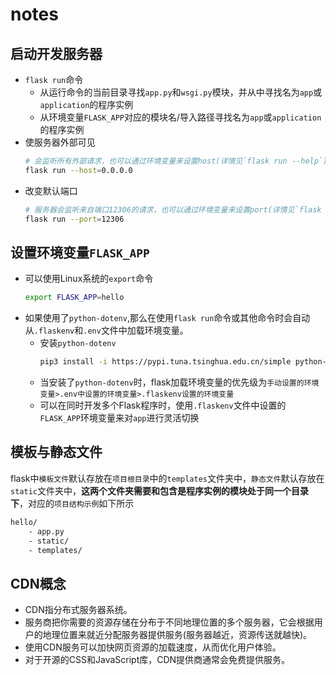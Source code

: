 # notes
## 启动开发服务器
* `flask run`命令
    * 从运行命令的当前目录寻找`app.py`和`wsgi.py`模块，并从中寻找名为`app`或`application`的程序实例
    * 从环境变量`FLASK_APP`对应的模块名/导入路径寻找名为`app`或`application`的程序实例
* 使服务器外部可见
    ```bash
    # 会监听所有外部请求，也可以通过环境变量来设置host(详情见`flask run --help`)
    flask run --host=0.0.0.0
    ```
* 改变默认端口
    ```bash
    # 服务器会监听来自端口12306的请求，也可以通过环境变量来设置port(详情见`flask run --help`)
    flask run --port=12306
    ```
## 设置环境变量`FLASK_APP`
* 可以使用Linux系统的`export`命令
    ```bash
    export FLASK_APP=hello
    ```
* 如果使用了`python-dotenv`,那么在使用`flask run`命令或其他命令时会自动从`.flaskenv`和`.env`文件中加载环境变量。
    * 安装`python-dotenv`
        ```bash
        pip3 install -i https://pypi.tuna.tsinghua.edu.cn/simple python-dotenv
        ```
    * 当安装了`python-dotenv`时，flask加载环境变量的优先级为`手动设置的环境变量>.env中设置的环境变量>.flaskenv设置的环境变量`
    * 可以在同时开发多个Flask程序时，使用`.flaskenv`文件中设置的`FLASK_APP`环境变量来对`app`进行灵活切换
## 模板与静态文件
flask中`模板文件`默认存放在`项目根目录`中的`templates`文件夹中，`静态文件`默认存放在`static`文件夹中，**这两个文件夹需要和包含是程序实例的模块处于同一个目录下**，对应的`项目结构示例`如下所示
```bash
hello/
    - app.py
    - static/
    - templates/
```
## CDN概念
* CDN指分布式服务器系统。
* 服务商把你需要的资源存储在分布于不同地理位置的多个服务器，它会根据用户的地理位置来就近分配服务器提供服务(服务器越近，资源传送就越快)。
* 使用CDN服务可以加快网页资源的加载速度，从而优化用户体验。
* 对于开源的CSS和JavaScript库，CDN提供商通常会免费提供服务。
